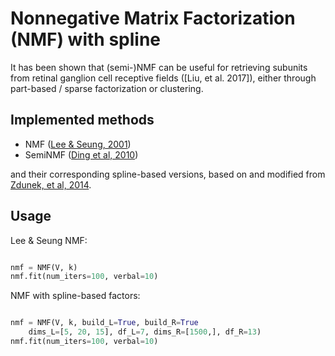 # Nonnegative Matrix Factorization (NMF) with spline

It has been shown that (semi-)NMF can be useful for retrieving subunits from retinal ganglion cell receptive fields ([Liu, et al. 2017]), either through part-based / sparse factorization or clustering. 

## Implemented methods

* NMF ([Lee & Seung, 2001](https://papers.nips.cc/paper/1861-algorithms-for-non-negative-matrix-factorization.pdf))
* SemiNMF ([Ding et al, 2010](https://people.eecs.berkeley.edu/~jordan/papers/ding-li-jordan-pami.pdf))

and their corresponding spline-based versions, based on and modified from [Zdunek, et al, 2014](https://www.researchgate.net/profile/Rafal_Zdunek2/publication/274899525_B-Spline_Smoothing_of_Feature_Vectors_in_Nonnegative_Matrix_Factorization/links/553156010cf2f2a588ad4947/B-Spline-Smoothing-of-Feature-Vectors-in-Nonnegative-Matrix-Factorization.pdf).

## Usage

Lee & Seung NMF:

```python

nmf = NMF(V, k)
nmf.fit(num_iters=100, verbal=10)

```

NMF with spline-based factors:

```python

nmf = NMF(V, k, build_L=True, build_R=True
	dims_L=[5, 20, 15], df_L=7, dims_R=[1500,], df_R=13)
nmf.fit(num_iters=100, verbal=10)

```

